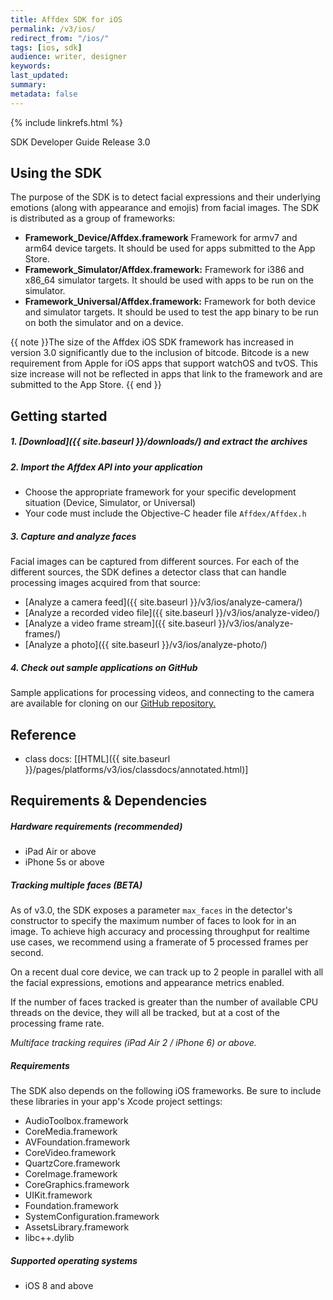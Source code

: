 ```yaml
---
title: Affdex SDK for iOS  
permalink: /v3/ios/  
redirect_from: "/ios/"
tags: [ios, sdk]  
audience: writer, designer  
keywords:  
last_updated:  
summary:  
metadata: false
---
```


{% include linkrefs.html %}

SDK Developer Guide Release 3.0

## Using the SDK

The purpose of the SDK is to detect facial expressions and their underlying emotions (along with appearance and emojis) from facial images. The SDK is distributed as a group of frameworks:

* **Framework_Device/Affdex.framework** Framework for armv7 and arm64 device targets. It should be used for apps submitted to the App Store.
* **Framework_Simulator/Affdex.framework:** Framework for i386 and x86_64 simulator targets. It should be used with apps to be run on the simulator.
* **Framework_Universal/Affdex.framework:** Framework for both device and simulator targets. It should be used to test the app binary to be run on both the simulator and on a device.

{{ note }}The size of the Affdex iOS SDK framework has increased in version 3.0 significantly due to the inclusion of bitcode. 
Bitcode is a new requirement from Apple for iOS apps that support watchOS and tvOS. This size increase will not be reflected in apps that link to the framework and are submitted to the App Store. {{ end }} 

## Getting started

##### 1. [Download]({{ site.baseurl }}/downloads/) and extract the archives
##### 2. Import the Affdex API into your application
* Choose the appropriate framework for your specific development situation (Device, Simulator, or Universal)
* Your code must include the Objective-C header file `Affdex/Affdex.h`

##### 3. Capture and analyze faces

Facial images can be captured from different sources. For each of the different sources, the SDK defines a detector class that can handle processing images acquired from that source:

* [Analyze a camera feed]({{ site.baseurl }}/v3/ios/analyze-camera/)
* [Analyze a recorded video file]({{ site.baseurl }}/v3/ios/analyze-video/)
* [Analyze a video frame stream]({{ site.baseurl }}/v3/ios/analyze-frames/)
* [Analyze a photo]({{ site.baseurl }}/v3/ios/analyze-photo/)

##### 4. Check out sample applications on GitHub
Sample applications for processing videos, and connecting to the camera are available for cloning on our [GitHub repository.](http://github.com/Affectiva/ios-sdk-samples)

## Reference
* class docs: [[HTML]({{ site.baseurl }}/pages/platforms/v3/ios/classdocs/annotated.html)]


## Requirements & Dependencies

##### Hardware requirements (recommended)

*	iPad Air or above
*	iPhone 5s or above

##### Tracking multiple faces (BETA)
As of v3.0, the SDK exposes a parameter `max_faces` in the detector's constructor to specify the maximum number of faces to look for in an image. To achieve high accuracy and processing throughput for realtime use cases, we recommend using a framerate of 5 processed frames per second.  


On a recent dual core device, we can track up to 2 people in parallel with all the facial expressions, emotions and appearance metrics enabled.

If the number of faces tracked is greater than the number of available CPU threads on the device, they will all be tracked, but at a cost of the processing frame rate.

*Multiface tracking requires (iPad Air 2 / iPhone 6) or above.*

##### Requirements

The SDK also depends on the following iOS frameworks. Be sure to include these libraries in your app's Xcode project settings:

* AudioToolbox.framework
* CoreMedia.framework
*	AVFoundation.framework
* CoreVideo.framework
* QuartzCore.framework
* CoreImage.framework
* CoreGraphics.framework
* UIKit.framework
* Foundation.framework
* SystemConfiguration.framework
* AssetsLibrary.framework
* libc++.dylib

##### Supported operating systems

*	iOS 8 and above
